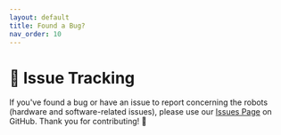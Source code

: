 ```yaml
---
layout: default
title: Found a Bug?
nav_order: 10
---
```


# 🐞 Issue Tracking

If you've found a bug or have an issue to report concerning the robots (hardware and software-related issues), please use our [Issues Page](https://github.com/ETHZ-RobotX/SuperMegaBot/issues) on GitHub. Thank you for contributing! 🙏
